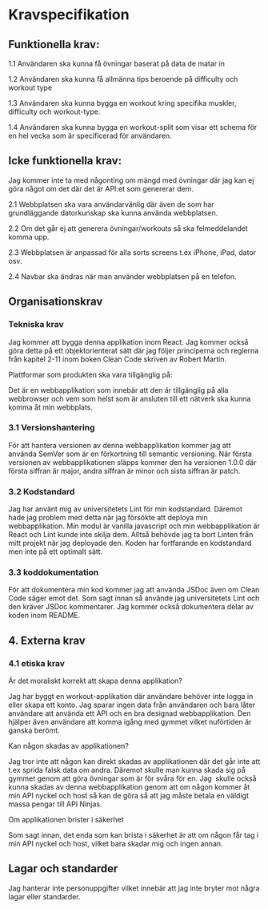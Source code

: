 # Kravspecifikation

## Funktionella krav:

1.1 Användaren ska kunna få övningar baserat på data de matar in

1.2 Användaren ska kunna få allmänna tips beroende på difficulty och workout type

1.3 Användaren ska kunna bygga en workout kring specifika muskler, difficulty och workout-type.

1.4 Användaren ska kunna bygga en workout-split som visar ett schema för en hel vecka som är specificerad för användaren.

## Icke funktionella krav:

Jag kommer inte ta med någonting om mängd med övningar där jag kan ej göra något om det där det är API:et som genererar dem.

2.1 Webbplatsen ska vara användarvänlig där även de som har grundläggande datorkunskap ska kunna använda webbplatsen.

2.2 Om det går ej att generera övningar/workouts så ska felmeddelandet komma upp.

2.3 Webbplatsen är anpassad för alla sorts screens t.ex iPhone, iPad, dator osv.

2.4 Navbar ska ändras när man använder webbplatsen på en telefon.

## Organisationskrav

### Tekniska krav

Jag kommer att bygga denna applikation inom React. Jag kommer också göra detta på ett objektorienterat sätt där jag följer principerna och reglerna från kapitel 2-11 inom boken Clean Code skriven av Robert Martin.

Plattformar som produkten ska vara tillgänglig på:

Det är en webbapplikation som innebär att den är tillgänglig på alla webbrowser och vem som helst som är ansluten till ett nätverk ska kunna komma åt min webbplats.

### 3.1 Versionshantering

För att hantera versionen av denna webbapplikation kommer jag att använda SemVer som är en förkortning till semantic versioning. När första versionen av webbapplikationen släpps kommer den ha versionen 1.0.0 där första siffran är major, andra siffran är minor och sista siffran är patch.

### 3.2 Kodstandard

Jag har använt mig av universitetets Lint för min kodstandard. Däremot hade jag problem med detta när jag försökte att deploya min webbapplikation. Min modul är vanilla javascript och min webbapplikation är React och Lint kunde inte skilja dem. Alltså behövde jag ta bort Linten från mitt projekt när jag deployade den. Koden har fortfarande en kodstandard men inte på ett optimalt sätt.

### 3.3 koddokumentation

För att dokumentera min kod kommer jag att använda JSDoc även om Clean Code säger emot det. Som sagt innan så använde jag universitetets Lint och den kräver JSDoc kommentarer. Jag kommer också dokumentera delar av koden inom README.

## 4\. Externa krav

### 4.1 etiska krav

Är det moraliskt korrekt att skapa denna applikation?

Jag har byggt en workout-applikation där användare behöver inte logga in eller skapa ett konto. Jag sparar ingen data från användaren och bara låter användare att använda ett API och en bra designad webbapplikation. Den hjälper även användare att komma igång med gymmet vilket nuförtiden är ganska berömt.

Kan någon skadas av applikationen?

Jag tror inte att någon kan direkt skadas av applikationen där det går inte att t.ex sprida falsk data om andra. Däremot skulle man kunna skada sig på gymmet genom att göra övningar som är för svåra för en. Jag  skulle också kunna skadas av denna webbapplikation genom att om någon kommer åt min API nyckel och host så kan de göra så att jag måste betala en väldigt massa pengar till API Ninjas.

Om applikationen brister i säkerhet

Som sagt innan, det enda som kan brista i säkerhet är att om någon får tag i min API nyckel och host, vilket bara skadar mig och ingen annan.

## Lagar och standarder

Jag hanterar inte personuppgifter vilket innebär att jag inte bryter mot några lagar eller standarder.
